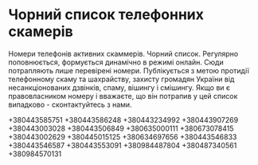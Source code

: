 # Чорний список телефонних скамерів
Номери телефонів активних скаммерів. Чорний список. Регулярно поповнюється, формується динамічно в режимі онлайн. Сюди потрапляють лише перевірені номери. Публікується з метою протидії телефонному скаму та шахрайству, захисту громадян України від несанкціонованих дзвінків, спаму, вішингу і смішингу. Якщо ви є правовласником номеру і вважаєте, що він потрапив у цей список випадково - сконтактуйтесь з нами.

+380443585751
+380443586248
+380443234992
+380443907269
+380443003028
+380443506849
+380635000111
+380673078415
+380443002629
+380445015125
+380634697656
+380443546833
+380443546587
+380443553091
+380984487804
+380487340561
+380984570131
